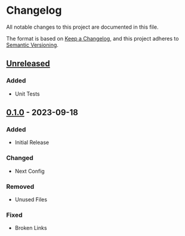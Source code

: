 # Changelog

All notable changes to this project are documented in this file.

The format is based on [Keep a Changelog], and this project adheres to [Semantic Versioning].

## [Unreleased]

### Added

- Unit Tests

## [0.1.0] - 2023-09-18

### Added

- Initial Release

### Changed

- Next Config

### Removed

- Unused Files

### Fixed

- Broken Links

<!-- Links -->
[Keep a Changelog]: https://keepachangelog.com/en/1.1.0/
[Semantic Versioning]: https://semver.org/

<!-- Versions -->
[unreleased]: https://github.com/ggoodwin/ggn-dev/compare/v0.1.0...DEVELOP
[0.1.0]: https://github.com/ggoodwin/ggn-dev/releases/tag/v0.1.0
